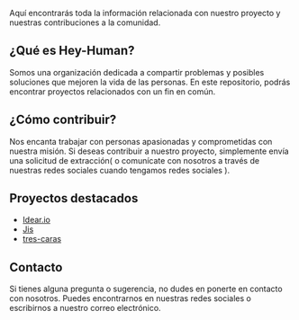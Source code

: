 Aquí encontrarás toda la información relacionada con nuestro proyecto y nuestras contribuciones a la comunidad.

## ¿Qué es Hey-Human?
Somos una organización dedicada a compartir problemas y posibles soluciones que mejoren la vida de las personas. En este repositorio, podrás encontrar proyectos relacionados con un fin en común.

## ¿Cómo contribuir?
Nos encanta trabajar con personas apasionadas y comprometidas con nuestra misión. Si deseas contribuir a nuestro proyecto, simplemente envía una solicitud de extracción( o comunícate con nosotros a través de nuestras redes sociales cuando tengamos redes sociales ).

## Proyectos destacados
- [Idear.io](https://hey-human.github.io/idear.io/)
- [Jis](https://hey-human.github.io/jekyll-ideas-sharing-template)
- [tres-caras](https://hey-human.github.io/tres-caras/)

## Contacto
Si tienes alguna pregunta o sugerencia, no dudes en ponerte en contacto con nosotros. Puedes encontrarnos en nuestras redes sociales o escribirnos a nuestro correo electrónico.
